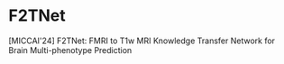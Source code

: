 # F2TNet
[MICCAI'24] F2TNet: FMRI to T1w MRI Knowledge Transfer Network for Brain Multi-phenotype Prediction
